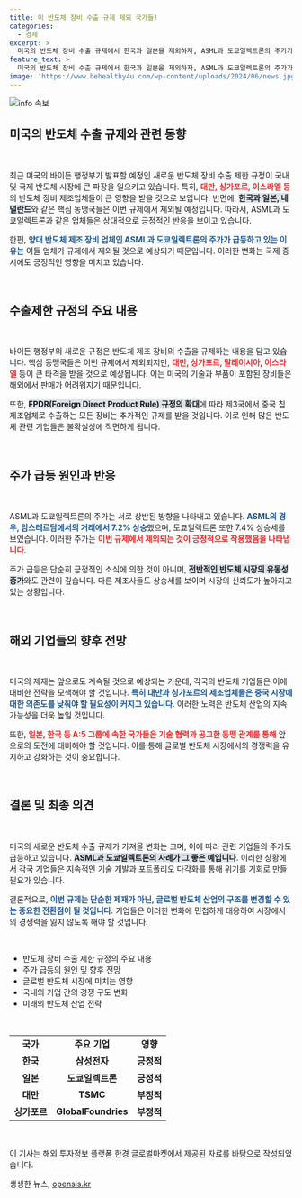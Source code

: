 ```yaml
---
title: 미 반도체 장비 수출 규제 제외 국가들!
categories:
  - 경제
excerpt: >
  미국의 반도체 장비 수출 규제에서 한국과 일본을 제외하자, ASML과 도쿄일렉트론의 주가가 급등세를 보였습니다. 대만, 싱가포르 등 다른 나라들은 영향권에 들어가며 탄탄한 동맹국의 힘을 실감하게 됩니다.
feature_text: >
  미국의 반도체 장비 수출 규제에서 한국과 일본을 제외하자, ASML과 도쿄일렉트론의 주가가 급등세를 보였습니다. 대만, 싱가포르 등 다른 나라들은 영향권에 들어가며 탄탄한 동맹국의 힘을 실감하게 됩니다.
image: 'https://www.behealthy4u.com/wp-content/uploads/2024/06/news.jpg'
---
```


<p><img src="https://www.behealthy4u.com/wp-content/uploads/2024/06/news.jpg" alt="info 속보" /></p>

<h2 data-ke-size="size26">미국의 반도체 수출 규제와 관련 동향</h2>

<p data-ke-size="size16">&nbsp;</p>

<p>최근 미국의 바이든 행정부가 발표할 예정인 새로운 반도체 장비 수출 제한 규정이 국내 및 국제 반도체 시장에 큰 파장을 일으키고 있습니다. 특히, <b><span style="color: #ee2323;">대만, 싱가포르, 이스라엘 등</span></b>의 반도체 장비 제조업체들이 큰 영향을 받을 것으로 보입니다. 반면에, <b><span style="background-color: #21538527;">한국과 일본, 네덜란드</span></b>와 같은 핵심 동맹국들은 이번 규제에서 제외될 예정입니다. 따라서, ASML과 도쿄일렉트론과 같은 업체들은 상대적으로 긍정적인 반응을 보이고 있습니다.</p>

<p>한편, <b><span style="color: #1a5490;">양대 반도체 제조 장비 업체인 ASML과 도쿄일렉트론의 주가가 급등하고 있는 이유는</span></b> 이들 업체가 규제에서 제외될 것으로 예상되기 때문입니다. 이러한 변화는 국제 증시에도 긍정적인 영향을 미치고 있습니다.</p>

<p data-ke-size="size16">&nbsp;</p>

<h2 data-ke-size="size26">수출제한 규정의 주요 내용</h2>

<p data-ke-size="size16">&nbsp;</p>

<p>바이든 행정부의 새로운 규정은 반도체 제조 장비의 수출을 규제하는 내용을 담고 있습니다. 핵심 동맹국들은 이번 규제에서 제외되지만, <b><span style="color: #ee2323;">대만, 싱가포르, 말레이시아, 이스라엘</span></b> 등이 큰 타격을 받을 것으로 예상됩니다. 이는 미국의 기술과 부품이 포함된 장비들은 해외에서 판매가 어려워지기 때문입니다.</p>

<p>또한, <b><span style="background-color: #21538527;">FPDR(Foreign Direct Product Rule) 규정의 확대</span></b>에 따라 제3국에서 중국 칩 제조업체로 수출하는 모든 장비는 추가적인 규제를 받을 것입니다. 이로 인해 많은 반도체 관련 기업들은 불확실성에 직면하게 됩니다.</p>

<p data-ke-size="size16">&nbsp;</p>

<h2 data-ke-size="size26">주가 급등 원인과 반응</h2>

<p data-ke-size="size16">&nbsp;</p>

<p>ASML과 도쿄일렉트론의 주가는 서로 상반된 방향을 나타내고 있습니다. <b><span style="color: #1a5490;">ASML의 경우, 암스테르담에서의 거래에서 7.2% 상승</span></b>했으며, 도쿄일렉트론 또한 7.4% 상승세를 보였습니다. 이러한 주가는 <b><span style="color: #ee2323;">이번 규제에서 제외되는 것이 긍정적으로 작용했음을 나타냅니다</span></b>.</p>

<p>주가 급등은 단순히 긍정적인 소식에 의한 것이 아니며, <b><span style="background-color: #21538527;">전반적인 반도체 시장의 유동성 증가</span></b>와도 관련이 깊습니다. 다른 제조사들도 상승세를 보이며 시장의 신뢰도가 높아지고 있는 상황입니다.</p>

<p data-ke-size="size16">&nbsp;</p>

<h2 data-ke-size="size26">해외 기업들의 향후 전망</h2>

<p data-ke-size="size16">&nbsp;</p>

<p>미국의 제재는 앞으로도 계속될 것으로 예상되는 가운데, 각국의 반도체 기업들은 이에 대비한 전략을 모색해야 할 것입니다. <b><span style="color: #1a5490;">특히 대만과 싱가포르의 제조업체들은 중국 시장에 대한 의존도를 낮춰야 할 필요성이 커지고 있습니다</span></b>. 이러한 노력은 반도체 산업의 지속 가능성을 더욱 높일 것입니다.</p>

<p>또한, <b><span style="color: #ee2323;">일본, 한국 등 A:5 그룹에 속한 국가들은 기술 협력과 공고한 동맹 관계를 통해</span></b> 앞으로의 도전에 대비해야 할 것입니다. 이를 통해 글로벌 반도체 시장에서의 경쟁력을 유지하고 강화하는 것이 중요합니다.</p>

<p data-ke-size="size16">&nbsp;</p>

<h2 data-ke-size="size26">결론 및 최종 의견</h2>

<p data-ke-size="size16">&nbsp;</p>

<p>미국의 새로운 반도체 수출 규제가 가져올 변화는 크며, 이에 따라 관련 기업들의 주가도 급등하고 있습니다. <b><span style="background-color: #21538527;">ASML과 도쿄일렉트론의 사례가 그 좋은 예입니다</span></b>. 이러한 상황에서 각국 기업들은 지속적인 기술 개발과 포트폴리오 다각화를 통해 위기를 기회로 만들 필요가 있습니다.</p>

<p>결론적으로, <b><span style="color: #1a5490;">이번 규제는 단순한 제재가 아닌, 글로벌 반도체 산업의 구조를 변경할 수 있는 중요한 전환점이 될 것입니다</span></b>. 기업들은 이러한 변화에 민첩하게 대응하여 시장에서의 경쟁력을 잃지 않도록 해야 할 것입니다.</p>

<p data-ke-size="size16">&nbsp;</p>

<ul>
    <li>반도체 장비 수출 제한 규정의 주요 내용</li>
    <li>주가 급등의 원인 및 향후 전망</li>
    <li>글로벌 반도체 시장에 미치는 영향</li>
    <li>국내외 기업 간의 경쟁 구도 변화</li>
    <li>미래의 반도체 산업 전략</li>
</ul>

<p data-ke-size="size16">&nbsp;</p>

<table>
    <tr>
        <td style="text-align: center; height: 17px;"><b>국가</b></td>
        <td style="text-align: center; height: 17px;"><b>주요 기업</b></td>
        <td style="text-align: center; height: 17px;"><b>영향</b></td>
    </tr>
    <tr>
        <td style="text-align: center; height: 17px;"><b>한국</b></td>
        <td style="text-align: center; height: 17px;"><b>삼성전자</b></td>
        <td style="text-align: center; height: 17px;"><b>긍정적</b></td>
    </tr>
    <tr>
        <td style="text-align: center; height: 17px;"><b>일본</b></td>
        <td style="text-align: center; height: 17px;"><b>도쿄일렉트론</b></td>
        <td style="text-align: center; height: 17px;"><b>긍정적</b></td>
    </tr>
    <tr>
        <td style="text-align: center; height: 17px;"><b>대만</b></td>
        <td style="text-align: center; height: 17px;"><b>TSMC</b></td>
        <td style="text-align: center; height: 17px;"><b>부정적</b></td>
    </tr>
    <tr>
        <td style="text-align: center; height: 17px;"><b>싱가포르</b></td>
        <td style="text-align: center; height: 17px;"><b>GlobalFoundries</b></td>
        <td style="text-align: center; height: 17px;"><b>부정적</b></td>
    </tr>
</table>

<p data-ke-size="size16">&nbsp;</p>

<p>이 기사는 해외 투자정보 플랫폼 한경 글로벌마켓에서 제공된 자료를 바탕으로 작성되었습니다.</p>
생생한 뉴스, <a href="https://opensis.kr" rel="dofollow">opensis.kr</a>


